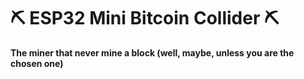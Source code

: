 # ⛏️ ESP32 Mini Bitcoin Collider ⛏️
**The miner that never mine a block (well, maybe, unless you are the chosen one)**